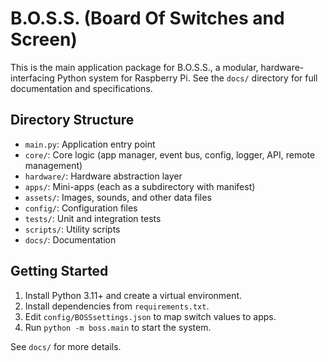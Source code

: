 # B.O.S.S. (Board Of Switches and Screen)

This is the main application package for B.O.S.S., a modular, hardware-interfacing Python system for Raspberry Pi. See the `docs/` directory for full documentation and specifications.

## Directory Structure
- `main.py`: Application entry point
- `core/`: Core logic (app manager, event bus, config, logger, API, remote management)
- `hardware/`: Hardware abstraction layer
- `apps/`: Mini-apps (each as a subdirectory with manifest)
- `assets/`: Images, sounds, and other data files
- `config/`: Configuration files
- `tests/`: Unit and integration tests
- `scripts/`: Utility scripts
- `docs/`: Documentation

## Getting Started
1. Install Python 3.11+ and create a virtual environment.
2. Install dependencies from `requirements.txt`.
3. Edit `config/BOSSsettings.json` to map switch values to apps.
4. Run `python -m boss.main` to start the system.

See `docs/` for more details.
